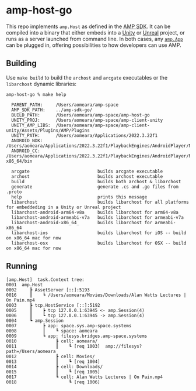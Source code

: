 # amp-host-go
This repo implements `amp.Host` as defined in the [AMP SDK](https://github.com/amp-3d/amp-sdk-go).  It can be compiled into a binary that either embeds into a [Unity](https://github.com/amp-3d/amp-client-unity) or [Unreal](https://github.com/amp-3d/amp-client-unreal) project, or runs as a server launched from command line.  In both cases, any [`amp.App`](https://github.com/amp-3d/amp-sdk-go/blob/main/amp/api.app.go) can be plugged in, offering possibilities to how developers can use AMP.  

## Building
Use `make build` to build the `archost` and `arcgate` executables or the `libarchost` dynamic libraries:

```
amp-host-go % make help

  PARENT_PATH:     /Users/aomeara/amp-space
  AMP_SDK_PATH:    ../amp-sdk-go/
  BUILD_PATH:      /Users/aomeara/amp-space/amp-host-go
  UNITY_PROJ:      /Users/aomeara/amp-space/amp-client-unity
  UNITY_AMP_LIBS:  /Users/aomeara/amp-space/amp-client-unity/Assets/Plugins/AMP/Plugins
  UNITY_PATH:      /Users/aomeara/Applications/2022.3.22f1
  ANDROID_NDK:     /Users/aomeara/Applications/2022.3.22f1/PlaybackEngines/AndroidPlayer/NDK
  ANDROID_CC:      /Users/aomeara/Applications/2022.3.22f1/PlaybackEngines/AndroidPlayer/NDK/toolchains/llvm/prebuilt/darwin-x86_64/bin

  arcgate                          builds arcgate executable
  archost                          builds archost executable
  build                            builds both archost & libarchost
  generate                         generate .cs and .go files from .proto
  help                             prints this message
  libarchost                       builds libarchost for all platforms for embeddeding in a Unity or Unreal project
  libarchost-android-arm64-v8a     builds libarchost for arm64-v8a
  libarchost-android-armeabi-v7a   builds libarchost for armeabi-v7a 
  libarchost-android-x86_64_       builds libarchost for armeabi-x86_64
  libarchost-ios                   builds libarchost for iOS -- build on x86_64 mac for now
  libarchost-osx                   builds libarchost for OSX -- build on x86_64 mac for now
```

## Running

```
[amp.Host]  task.Context tree:
0001  amp.Host
0002     ┣ AssetServer [::]:5193
0016     ┃    ┗ /Users/aomeara/Movies/Downloads/Alan Watts Lectures | On Pain.mp4
0003     ┣ tcp.HostService [::]:5192
0005     ┃    ┣ tcp 127.0.0.1:63945 <- amp.Session(4)
0006     ┃    ┗ tcp 127.0.0.1:63945 -> amp.Session(4)
0004     ┗ amp.Session
0007          ┣ app: space.sys.amp-space.systems
0008          ┃    ┗ space: aomeara
0009          ┗ app: filesys.bridges.amp-space.systems
0010               ┣ cell: aomeara/
0011               ┃    ┗ [req 1003]  amp://filesys?path=/Users/aomeara
0012               ┣ cell: Movies/
0013               ┃    ┗ [req 1004] 
0014               ┣ cell: Downloads/
0015               ┃    ┗ [req 1005] 
0017               ┗ cell: Alan Watts Lectures | On Pain.mp4
0018                    ┗ [req 1006] 
```


